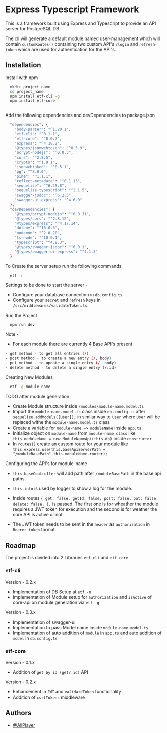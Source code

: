 
# Express Typescript Framework

This is a framework built using Express and Typescript to provide an API server for PostgreSQL DB.

The cli will generate a default module named user-management which will contain `customRoutes()` containing two custom API's `/login` and `refresh-token` which are used for authentication for the API's.


## Installation

Install with npm

```bash
  mkdir project_name
  cd project_name
  npm install etf-cli -g
  npm install etf-core
  
```
Add the following dependencies and devDependencies to package.json

```bash
  "dependencies": {
    "body-parser": "^1.20.1",
    "etf-cli": "^0.1.1",
    "etf-core": "^0.0.7",
    "express": "^4.18.2",
    "@types/jsonwebtoken": "^8.5.9",
    "bcrypt-nodejs": "^0.0.3",
    "cors": "^2.8.5",
    "crypto": "^1.0.1",
    "jsonwebtoken": "^8.5.1",
    "pg": "^8.8.0",
    "pine": "^1.1.1",
    "reflect-metadata": "^0.1.13",
    "sequelize": "^6.25.8",
    "sequelize-typescript": "^2.1.5",
    "swagger-jsdoc": "^6.2.5",
    "swagger-ui-express": "^4.6.0"
  },
  "devDependencies": {
    "@types/bcrypt-nodejs": "^0.0.31",
    "@types/cors": "^2.8.12",
    "@types/express": "^4.17.14",
    "dotenv": "^16.0.3",
    "nodemon": "^2.0.20",
    "ts-node": "^10.9.1",
    "typescript": "^4.9.3",
    "@types/swagger-jsdoc": "^6.0.1",
    "@types/swagger-ui-express": "^4.1.3"
  }
```

To Create the server setup run the following commands

```bash
  etf -n
```

Settings to be done to start the server - 

- Configure your database connection in `db.config.ts`
- Configure your `secret` and `refresh` keys in `/src/middlewares/validateToken.ts`.

Run the Project

```bash
  npm run dev
```

Note - 

- For each module there are currently 4 Base API's present
```bash
- get method - to get all entries (/)
- post method - to create a new entry (/, body)
- put method - to update a single entry (/, body)
- delete method - to delete a single entry (/:id)
```

Creating New Modules
```bash
  etf -g module-name
```

TODO after module generation

- Create Module structure inside `/modules/module-name.model.ts`
- Import the `module-name.model.ts` class inside `db.config.ts` after `sequelize.addModels([User]);` in similar way to `User` where `User` will be replaced withe the `module-name.model.ts` class
- Create a variable for `module-name => moduleName` inside `app.ts`
- Initialize object on `module-name` from `module-name class` like `this.moduleName = new ModuleNameApi(this.db)` inside `constructor`
- In `routes()` create an custom route for your module like `this.express.use(this.baseApiServerPath + "/moduleBasePath",this.moduleName.router);`

Configuring the API's for module-name

- `this.baseController` will add path after `/moduleBasePath` in the base api paths.
- `this.info` is used by logger to show a log for the module.
- Inside routes `{
        get: false,
        getId: false,
        post: false,
        put: false,
        delete: false,
      },` is passed. The first one is for wheather the module requires a JWT token for execution and the second is for weather the core API is active or not.

- The JWT token needs to be sent in the `header` as `authorization` in `Bearer token` format.

## Roadmap

The project is divided into 2 Libraries `etf-cli` and `etf-core`

### etf-cli

Version - 0.2.x

- Implementation of DB Setup at `etf -n`
- Implementation of Module setup for `authorization` and `isActive` of core-api on module generation via `etf -g`

Version - 0.3.x

- Implementation of swagger-ui
- Implementation to pass Model name inside `module-name.model.ts`
- Implementation of auto addition of `module` in `app.ts` and auto addition of `model` in `db.config.ts`

### etf-core

Version - 0.1.x

- Addition of `get by id (get/:id)` API

Version - 0.2.x

- Enhancement in `JWT` and `validateToken` functionality
- Addition of `csrfTokens` middleware

## Authors

- [@AllPlayer](http://github.com/AllPlayer/)

